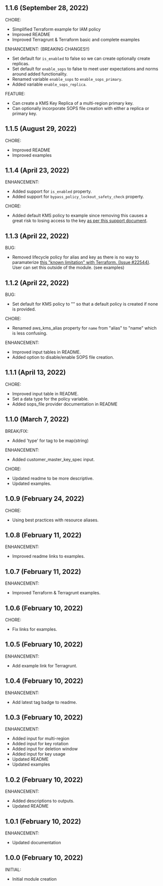 ## 1.1.6 (September 28, 2022)

CHORE:
  * Simplified Terraform example for IAM policy
  * Improved README
  * Improved Terragrunt & Terraform basic and complete examples

ENHANCEMENT: (BREAKING CHANGES!!)
  * Set default for `is_enabled` to false so we can create optionally create replicas.
  * Set default for `enable_sops` to false to meet user expectations and norms around added functionality.
  * Renamed variable `enable_sops` to `enable_sops_primary`.
  * Added variable `enable_sops_replica`.

FEATURE:
  * Can create a KMS Key Replica of a multi-region primary key.
  * Can optionally incorporate SOPS file creation with either a replica or primary key.

## 1.1.5 (August 29, 2022)

CHORE:

  * Improved README
  * Improved examples

## 1.1.4 (April 23, 2022)

ENHANCEMENT:

  * Added support for `is_enabled` property.
  * Added support for `bypass_policy_lockout_safety_check` property.

CHORE:

  * Added default KMS policy to example since removing this causes a great risk to losing access to the key [as per this support document](https://docs.aws.amazon.com/kms/latest/developerguide/key-policy-default.html).

## 1.1.3 (April 22, 2022)

BUG:

  * Removed lifecycle policy for alias and key as there is no way to paramaterize [this "known limitation" with Terraform. (Issue #22544)](https://github.com/hashicorp/terraform/issues/22544). User can set this outside of the module. (see examples)

## 1.1.2 (April 22, 2022)

BUG:

  * Set default for KMS policy to "" so that a default policy is created if none is provided.

CHORE:
  * Renamed aws_kms_alias property for `name` from "alias" to "name" which is less confusing.

ENHANCEMENT:

  * Improved input tables in README.
  * Added option to disable/enable SOPS file creation.

## 1.1.1 (April 13, 2022)

CHORE:

  * Improved input table in README.
  * Set a data type for the policy variable.
  * Added sops_file provider documentation in README

## 1.1.0 (March 7, 2022)

BREAK/FIX:

  * Added 'type' for tag to be map(string)

ENHANCEMENT:

  * Added customer_master_key_spec input.

CHORE:

  * Updated readme to be more descriptive.
  * Updated examples.

## 1.0.9 (February 24, 2022)

CHORE:

  * Using best practices with resource aliases.

## 1.0.8 (February 11, 2022)

ENHANCEMENT:

  * Improved readme links to examples.

## 1.0.7 (February 11, 2022)

ENHANCEMENT:

  * Improved Terraform & Terragrunt examples.

## 1.0.6 (February 10, 2022)

CHORE:

  * Fix links for examples.

## 1.0.5 (February 10, 2022)

ENHANCEMENT:

  * Add example link for Terragrunt.

## 1.0.4 (February 10, 2022)

ENHANCEMENT:

  * Add latest tag badge to readme.

## 1.0.3 (February 10, 2022)

ENHANCEMENT:

  * Added input for multi-region
  * Added input for key rotation
  * Added input for deletion window
  * Added input for key usage
  * Updated README
  * Updated examples

## 1.0.2 (February 10, 2022)

ENHANCEMENT:

  * Added descriptions to outputs.
  * Updated README

## 1.0.1 (February 10, 2022)

ENHANCEMENT:

  * Updated documentation

## 1.0.0 (February 10, 2022)

INITIAL:

  * Initial module creation


